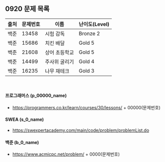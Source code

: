 
## 0920 문제 목록


| 출처     | 문제번호  | 이름      | 난이도(Level) |
|--------|-------|---------|------------|
| 백준   | 13458 | 시험 감독   | Bronze 2   |
| 백준   | 15686 | 치킨 배달   | Gold 5     |
| 백준   | 21608 | 상어 초등학교 | Gold 5     |
| 백준   | 14499 | 주사위 굴리기 | Gold 4     |
| 백준   | 16235 | 나무 재테크  | Gold 3     |

<br>

#### 프로그래머스 (p_00000_name)

- https://programmers.co.kr/learn/courses/30/lessons/ + 00000(문제번호)

#### SWEA (s_0_name)

- https://swexpertacademy.com/main/code/problem/problemList.do

#### 백준 (b_0_name)

- https://www.acmicpc.net/problem/ + 0000(문제번호)

